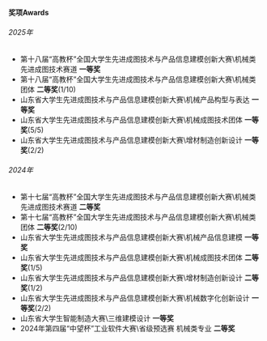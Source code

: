 
#### 奖项Awards

###### 2025年
- 第十八届“高教杯”全国大学生先进成图技术与产品信息建模创新大赛\机械类 先进成图技术赛道 **一等奖**
- 第十八届“高教杯”全国大学生先进成图技术与产品信息建模创新大赛\机械类 团体 **二等奖**(1/10)
- 山东省大学生先进成图技术与产品信息建模创新大赛\机械产品构型与表达 **一等奖**
- 山东省大学生先进成图技术与产品信息建模创新大赛\机械成图技术团体 **一等奖**(5/5)
- 山东省大学生先进成图技术与产品信息建模创新大赛\增材制造创新设计 **一等奖**(2/2)
###### 2024年
- 第十七届“高教杯”全国大学生先进成图技术与产品信息建模创新大赛\机械类 先进成图技术赛道 **二等奖**
- 第十七届“高教杯”全国大学生先进成图技术与产品信息建模创新大赛\机械类 团体 **二等奖**(2/10)
- 山东省大学生先进成图技术与产品信息建模创新大赛\机械产品信息建模 **一等奖**
- 山东省大学生先进成图技术与产品信息建模创新大赛\机械成图技术团体 **二等奖**(1/5)
- 山东省大学生先进成图技术与产品信息建模创新大赛\增材制造创新设计 **二等奖**(1/2)
- 山东省大学生先进成图技术与产品信息建模创新大赛\机械数字化创新设计 **一等奖**(2/2)
- 山东省大学生智能制造大赛\三维建模设计 **一等奖**
- 2024年第四届“中望杯”工业软件大赛\省级预选赛 机械类专业 **二等奖**